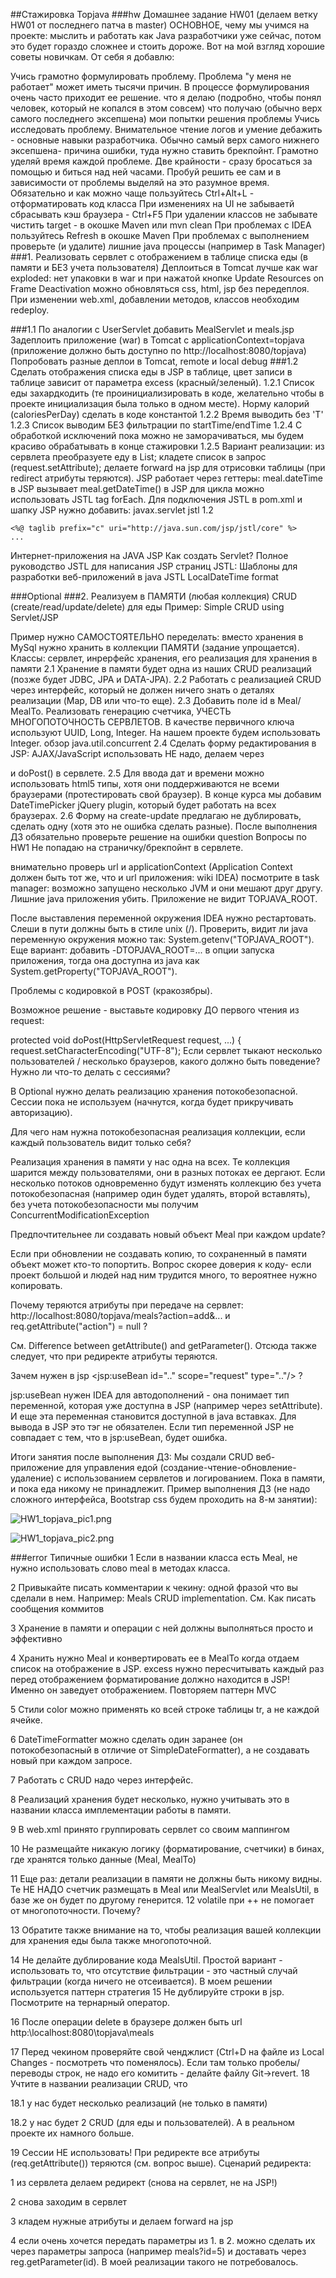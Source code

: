 ##Стажировка Topjava
###hw Домашнее задание HW01 (делаем ветку HW01 от последнего патча в master)
ОСНОВНОЕ, чему мы учимся на проекте: мыслить и работать как Java разработчики уже сейчас, потом это будет гораздо сложнее и стоить дороже.
Вот на мой взгляд хорошие советы новичкам. От себя я добавлю:

Учись грамотно формулировать проблему. Проблема "у меня не работает" может иметь тысячи причин. В процессе формулирования очень часто приходит ее решение.
что я делаю (подробно, чтобы понял человек, который не копался в этом совсем)
что получаю (обычно верх самого последнего эксепшена)
мои попытки решения проблемы
Учись исследовать проблему. Внимательное чтение логов и умение дебажить - основные навыки разработчика. Обычно самый верх самого нижнего эксепшена- причина ошибки, туда нужно ставить брекпойнт.
Грамотно уделяй время каждой проблеме. Две крайности - сразу бросаться за помощью и биться над ней часами. Пробуй решить ее сам и в зависимости от проблемы выделяй на это разумное время.
Обязательно и как можно чаще пользуйтесь Ctrl+Alt+L - отформатировать код класса
При изменениях на UI не забываетй сбрасывать кэш браузера - Ctrl+F5
При удалении классов не забывате чистить target - в окошке Maven или mvn clean
При проблемах с IDEA пользуйтесь Refresh в окошке Maven
При проблемах с выполнением проверьте (и удалите) лишние java процессы (например в Task Manager)
###1. Реализовать сервлет с отображением в таблице списка еды (в памяти и БЕЗ учета пользователя)
   Деплоиться в Tomcat лучше как war exploded: нет упаковки в war и при нажатой кнопке Update Resources on Frame Deactivation можно обновляться css, html, jsp без передеплоя. При изменении web.xml, добавлении методов, классов необходим redeploy.

###1.1 По аналогии с UserServlet добавить MealServlet и meals.jsp
Задеплоить приложение (war) в Tomcat c applicationContext=topjava (приложение должно быть доступно по http://localhost:8080/topjava)
Попробовать разные деплои в Tomcat, remote и local debug
###1.2 Сделать отображения списка еды в JSP в таблице, цвет записи в таблице зависит от параметра excess (красный/зеленый).
1.2.1 Список еды захардкодить (те проинициализировать в коде, желательно чтобы в проекте инициализация была только в одном месте). Норму калорий (caloriesPerDay) сделать в коде константой
1.2.2 Время выводить без 'T'
1.2.3 Список выводим БЕЗ фильтрации по startTime/endTime
1.2.4 С обработкой исключений пока можно не заморачиваться, мы будем красиво обрабатывать в конце стажировки
1.2.5 Вариант реализации:
из сервлета преобразуете еду в List<MealTo>;
кладете список в запрос (request.setAttribute);
делаете forward на jsp для отрисовки таблицы (при redirect атрибуты теряются).
JSP работает через геттеры: meal.dateTime в JSP вызывает meal.getDateTime()
в JSP для цикла можно использовать JSTL tag forEach. Для подключения JSTL в pom.xml и шапку JSP нужно добавить:
<dependency>
<groupId>javax.servlet</groupId>
<artifactId>jstl</artifactId>
<version>1.2</version>
</dependency>

    <%@ taglib prefix="c" uri="http://java.sun.com/jsp/jstl/core" %>
    ...
Интернет-приложения на JAVA
JSP
Как создать Servlet? Полное руководство
JSTL для написания JSP страниц
JSTL: Шаблоны для разработки веб-приложений в java
JSTL LocalDateTime format

###Optional
###2. Реализуем в ПАМЯТИ (любая коллекция) CRUD (create/read/update/delete) для еды
   Пример: Simple CRUD using Servlet/JSP

Пример нужно САМОСТОЯТЕЛЬНО переделать: вместо хранения в MySql нужно хранить в коллекции ПАМЯТИ (задание упрощается).
Классы: сервлет, инрерфейс хранения, его реализация для хранения в памяти
2.1 Хранение в памяти будет одна из наших CRUD реализаций (позже будет JDBC, JPA и DATA-JPA).
2.2 Работать с реализацией CRUD через интерфейс, который не должен ничего знать о деталях реализации (Map, DB или что-то еще).
2.3 Добавить поле id в Meal/ MealTo. Реализовать генерацию счетчика, УЧЕСТЬ МНОГОПОТОЧНОСТЬ СЕРВЛЕТОВ. В качестве первичного ключа используют UUID, Long, Integer. На нашем проекте будем использовать Integer.
обзор java.util.concurrent
2.4 Сделать форму редактирования в JSP: AJAX/JavaScript использовать НЕ надо, делаем через <form method="post"> и doPost() в сервлете.
2.5 Для ввода дат и времени можно использовать html5 типы, хотя они поддерживаются не всеми браузерами (протестировать свой браузер). В конце курса мы добавим DateTimePicker jQuery plugin, который будет работать на всех браузерах.
2.6 Форму на create-update предлагаю не дублировать, сделать одну (хотя это не ошибка сделать разные).
После выполнения ДЗ обязательно проверьте решение на ошибки
question Вопросы по HW1
Не попадаю на страничку/брекпойнт в сервлете.

внимательно проверь url и applicationContext (Application Context должен быть тот же, что и url приложения: wiki IDEA)
посмотрите в task manager: возможно запущено несколько JVM и они мешают друг другу. Лишние java приложения убить.
Приложение не видит TOPJAVA_ROOT.

После выставления переменной окружения IDEA нужно рестартовать. Слеши в пути должны быть в стиле unix (/). Проверить, видит ли java переменную окружения можно так: System.getenv("TOPJAVA_ROOT"). Еще вариант: добавить -DTOPJAVA_ROOT=... в опции запуска приложения, тогда она доступна из java как System.getProperty("TOPJAVA_ROOT").

Проблемы с кодировкой в POST (кракозябры).

Возможное решение - выставьте кодировку ДО первого чтения из request:

protected void doPost(HttpServletRequest request, ...) {
request.setCharacterEncoding("UTF-8");
Если сервлет тыкают несколько пользователей / несколько браузеров, какого должно быть поведение? Нужно ли что-то делать с сессиями?

В Optional нужно делать реализацию хранения потокобезопасной. Cессии пока не используем (начнутся, когда будет прикручивать авторизацию).

Для чего нам нужна потокобезопасная реализация коллекции, если каждый пользователь видит только себя?

Реализация хранения в памяти у нас одна на всех. Те коллекция шарится между пользователями, они в разных потоках ее дергают. Если несколько потоков одновременно будут изменять коллекцию без учета потокобезопасная (например один будет удалять, второй вставлять), без учета потокобезопасности мы получим ConcurrentModificationException

Предпочтительнее ли создавать новый объект Meal при каждом update?

Если при обновлении не создавать копию, то сохраненный в памяти объект может кто-то попортить. Вопрос скорее доверия к коду- если проект большой и людей над ним трудится много, то вероятнее нужно копировать.

Почему теряются атрибуты при передаче на сервлет: http://localhost:8080/topjava/meals?action=add&... и req.getAttribute("action") = null ?

См. Difference between getAttribute() and getParameter(). Отсюда также следует, что при редиректе атрибуты теряются.

Зачем нужен в jsp <jsp:useBean id=".." scope="request" type=".."/> ?

jsp:useBean нужен IDEA для автодополнений - она понимает тип переменной, которая уже доступна в JSP (например через setAttribute). И еще эта переменная становится доступной в java вставках. Для вывода в JSP это тэг не обязателен. Если тип переменной JSP не совпадает с тем, что в jsp:useBean, будет ошибка.

Итоги занятия после выполнения ДЗ:
Мы создали CRUD веб-приложение для управления едой (создание-чтение-обновление-удаление) с использованием сервлетов и логированием. Пока в памяти, и пока еда никому не принадлежит. Пример выполнения ДЗ (не надо сложного интерфейса, Bootstrap css будем проходить на 8-м занятии):

![HW1_topjava_pic1.png](HW1_topjava_pic1.png)

![HW1_topjava_pic2.png](HW1_topjava_pic2.png)

###error Типичные ошибки
1 Если в названии класса есть Meal, не нужно использовать слово meal в методах класса.

2 Привыкайте писать комментарии к чекину: одной фразой что вы сделали в нем. Например: Meals CRUD implementation. См. Как писать сообщения коммитов

3 Хранение в памяти и операции с ней должны выполняться просто и эффективно

4 Хранить нужно Meal и конвертировать ее в MealTo когда отдаем список на отображение в JSP.
excess нужно пересчитывать каждый раз перед отображением
форматирование должно находится в JSP! Именно он заведует отображением. Повторяем паттерн MVC

5 Стили color можно применять ко всей строке таблицы tr, а не каждой ячейке.

6 DateTimeFormatter можно сделать один заранее (он потокобезопасный в отличие от SimpleDateFormatter), а не создавать новый при каждом запросе.

7 Работать с CRUD надо через интерфейс.

8 Реализаций хранения будет несколько, нужно учитывать это в названии класса имплементации работы в памяти.

9 В web.xml принято группировать сервлет со своим маппингом

10 Не размещайте никакую логику (форматирование, счетчики) в бинах, где хранятся только данные (Meal, MealTo)

11 Еще раз: детали реализации в памяти не должны быть никому видны. Те НЕ НАДО счетчик размещать в Meal или MealServlet или MealsUtil, в базе же он будет по другому генерится.
12 volatile при ++ не помогает от многопоточности. Почему?

13 Обратите также внимание на то, чтобы реализация вашей коллекции для хранения еды была также многопоточной.

14 Не делайте дублирование кода MealsUtil. Простой вариант - использовать то, что отсутствие фильтрации - это частный случай фильтрации (когда ничего не отсеивается). В моем решении используется паттерн стратегия
15 Не дублируйте строки в jsp. Посмотрите на тернарный оператор.

16 После операции delete в браузере должен быть url http:\\localhost:8080\topjava\meals

17 Перед чекином проверяйте свой ченджлист (Ctrl+D на файле из Local Changes - посмотреть что поменялось). Если там только пробелы/переводы строк, не надо его комитить - делайте файлу Git->revert.
18 Учтите в названии реализации CRUD, что

18.1 у нас будет несколько реализаций (не только в памяти)

18.2 у нас будет 2 CRUD (для еды и пользователей). А в реальном проекте их намного больше.

19 Сессии НЕ использовать! При редиректе все атрибуты (req.getAttribute()) теряются (см. вопрос выше). Сценарий редиректа:

1 из сервлета делаем редирект (снова на сервлет, не на JSP!)

2 снова заходим в сервлет

3 кладем нужные атрибуты и делаем forward на jsp

4 если очень хочется передать параметры из 1. в 2. можно сделать их через параметры запроса (например meals?id=5) и доставать через reg.getParameter(id). В моей реализации такого не потребовалось.